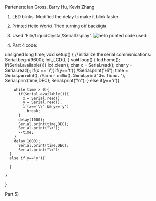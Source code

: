 Parteners: Ian Gross, Barry Hu, Kevin Zhang


1) LED blinks. Modified the delay to make it blink faster

2) Printed Hello World. Tried turning off backlight

3) Used "File/LiquidCrystal/SerialDisplay".
![hello printed](https://scontent.xx.fbcdn.net/hphotos-xap1/v/t34.0-12/12233434_1037378216282450_799164861_n.jpg?oh=44e1c0e7d3bccb4de97c7a9016172007&oe=5648FD2A)
code used:

4) Part 4 code:

unsigned long time;
void setup() { 
  // initialize the serial communications:
  Serial.begin(9600);
  init_LCD();
}
void loop() {
  lcd.home();
  if(Serial.available()){
    lcd.clear();
    char x = Serial.read();
    char y = Serial.read();
    if(x == '\\'){
      if(y=='t'){
        //Serial.print("Hi");
      time = Serial.parseInt();
      //time = millis();
      Serial.print("Set Timer: ");
      Serial.print(time,DEC);
      Serial.print("\n");
      }
      else if(y=='r'){
        
        while(time > 0){
          if(Serial.available()){
            x = Serial.read();
            y = Serial.read();
            if(x=='\\' && y=='y')
              break;
          }
          delay(1000);
          Serial.print(time,DEC);
          Serial.print("\n");
          --time;
        }
        delay(1000);
          Serial.print(time,DEC);
          Serial.print("\n");
      }
      else if(y=='y'){
        
      }
      
    }
    
    
  }
  
  
  
  
Part 5)
